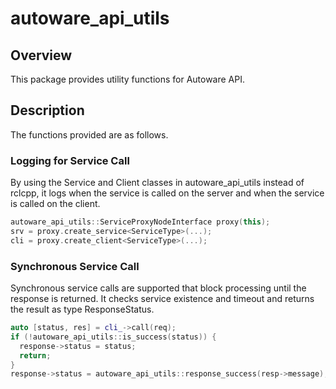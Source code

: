 # autoware_api_utils

## Overview

This package provides utility functions for Autoware API.

## Description

The functions provided are as follows.

### Logging for Service Call

By using the Service and Client classes in autoware_api_utils instead of rclcpp, it logs when the service is called on the server and when the service is called on the client.

```cpp
autoware_api_utils::ServiceProxyNodeInterface proxy(this);
srv = proxy.create_service<ServiceType>(...);
cli = proxy.create_client<ServiceType>(...);
```

### Synchronous Service Call

Synchronous service calls are supported that block processing until the response is returned. It checks service existence and timeout and returns the result as type ResponseStatus.

```cpp
auto [status, res] = cli_->call(req);
if (!autoware_api_utils::is_success(status)) {
  response->status = status;
  return;
}
response->status = autoware_api_utils::response_success(resp->message);
```

